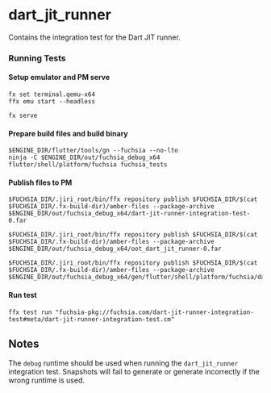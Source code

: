 # dart_jit_runner

Contains the integration test for the Dart JIT runner.

### Running Tests
<!-- TODO(erkln): Replace steps once test runner script is updated to run Dart runner tests -->
#### Setup emulator and PM serve
```
fx set terminal.qemu-x64
ffx emu start --headless

fx serve
```

#### Prepare build files and build binary
```
$ENGINE_DIR/flutter/tools/gn --fuchsia --no-lto
ninja -C $ENGINE_DIR/out/fuchsia_debug_x64 flutter/shell/platform/fuchsia fuchsia_tests
```

#### Publish files to PM
```
$FUCHSIA_DIR/.jiri_root/bin/ffx repository publish $FUCHSIA_DIR/$(cat $FUCHSIA_DIR/.fx-build-dir)/amber-files --package-archive $ENGINE_DIR/out/fuchsia_debug_x64/dart-jit-runner-integration-test-0.far

$FUCHSIA_DIR/.jiri_root/bin/ffx repository publish $FUCHSIA_DIR/$(cat $FUCHSIA_DIR/.fx-build-dir)/amber-files --package-archive $ENGINE_DIR/out/fuchsia_debug_x64/oot_dart_jit_runner-0.far

$FUCHSIA_DIR/.jiri_root/bin/ffx repository publish $FUCHSIA_DIR/$(cat $FUCHSIA_DIR/.fx-build-dir)/amber-files --package-archive $ENGINE_DIR/out/fuchsia_debug_x64/gen/flutter/shell/platform/fuchsia/dart_runner/tests/startup_integration_test/dart_echo_server/dart_jit_echo_server/dart_jit_echo_server.far
```

#### Run test
```
ffx test run "fuchsia-pkg://fuchsia.com/dart-jit-runner-integration-test#meta/dart-jit-runner-integration-test.cm"
```

## Notes
The `debug` runtime should be used when running the `dart_jit_runner` integration test. Snapshots will fail to generate or generate incorrectly if the wrong runtime is used.
